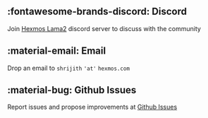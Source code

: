 ## :fontawesome-brands-discord: Discord

Join [Hexmos Lama2](https://discord.gg/zTmxXA6F) discord server to discuss with the community

## :material-email: Email

Drop an email to `shrijith` `'at'` `hexmos.com` 

## :material-bug: Github Issues

Report issues and propose improvements at [Github Issues](https://github.com/HexmosTech/Lama2/issues)